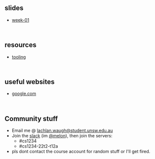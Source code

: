<style>#downloads { display: none !important; }</style>

## slides
* [week-01](/1234/week01)

&nbsp;

## resources
* [tooling](/1234/resources/tooling)

&nbsp;

## useful websites
* [google.com](https://www.google.com)

&nbsp;

## Community stuff
* Email me @ [lachlan.waugh@student.unsw.edu.au]()
* Join the [slack](https://seceduau.slack.com/signup) (im [@melon]()), then join the servers:
    * #cs1234
    * #cs1234-22t2-t12a
* pls dont contact the course account for random stuff or I'll get fired.
